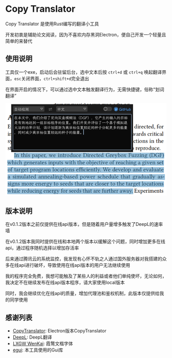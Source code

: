 # Copy Translator

Copy Translator 是使用Rust编写的翻译小工具

开发初衷是辅助论文阅读，因为不喜欢内存黑洞Electron，便自己开发一个轻量且简单的来替代

## 使用说明

工具仅一个exe，启动后会驻留后台，选中文本后按 `ctrl+d` 或 `ctrl+q` 唤起翻译界面，`esc`关闭界面，`ctrl+shift+d`完全退出

在界面开启的情况下，可以通过选中文本触发翻译行为，无需快捷键，俗称“划词翻译”

![使用截图](./res/pic.png)

## 版本说明

在v0.1.2版本之前仅提供在线api版本，但是随着用户量增多触发了DeepL的速率墙

在v0.1.2版本我同时提供在线和本地两个版本以缓解这个问题，同时增加更多在线api，通过程序随机选择以增加存活率

后来通过腾讯云的系统监控，我发现有心怀不轨之人通过国外服务器对我搭建的众多在线api进行破坏，导致使用在线api版本的用户无法继续使用

我的程序完全免费，我想可能触及了某些人的利益或者他们单纯使坏，无论如何，我决定不在继续发布在线api版本程序，请大家使用local版本

同时，我会继续优化在线api的质量，增加代理池和鉴权机制，此版本仅提供给我的同学使用

## 感谢列表

- [CopyTranslator](https://copytranslator.github.io/): Electron版本CopyTranslator
- [DeepL](https://deepl.com/): DeepL翻译
- [LXGW WenKai](https://github.com/lxgw/LxgwWenKai): 霞鹜文楷字体
- [egui](https://github.com/emilk/egui): 本工具使用的Gui库
